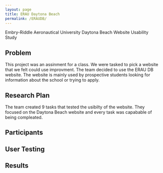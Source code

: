 ```yaml
---
layout: page
title: ERAU Daytona Beach
permalink: /ERAUDB/
---
```


Embry-Riddle Aeronautical University Daytona Beach Website Usability Study

## Problem

This project was an assinment for a class. We were tasked to pick a website that we felt could use improvment. The team decided to use the ERAU DB website. The website is mainly used by prospective students looking for information about the school or trying to apply.

## Research Plan

The team created 9 tasks that tested the usibilty of the website. They focused on the Daytona Beach website and every task was capabable of being compleated. 
## Participants


## User Testing

## Results 
